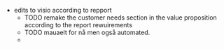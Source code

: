 - edits to visio according to repport
	- TODO remake the customer needs section in the value proposition according to the report rewuirements
	- TODO  mauaelt for nå men også automated.
	-